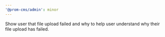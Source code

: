 ```yaml
---
'@prom-cms/admin': minor
---
```


Show user that file upload failed and why to help user understand why their file upload has failed.
